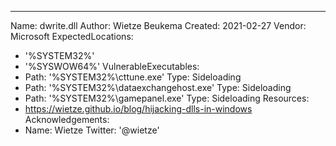 ---
Name: dwrite.dll
Author: Wietze Beukema
Created: 2021-02-27
Vendor: Microsoft
ExpectedLocations:
- '%SYSTEM32%'
- '%SYSWOW64%'
VulnerableExecutables:
- Path: '%SYSTEM32%\cttune.exe'
  Type: Sideloading
- Path: '%SYSTEM32%\dataexchangehost.exe'
  Type: Sideloading
- Path: '%SYSTEM32%\gamepanel.exe'
  Type: Sideloading
Resources:
- https://wietze.github.io/blog/hijacking-dlls-in-windows
Acknowledgements:
- Name: Wietze
  Twitter: '@wietze'

